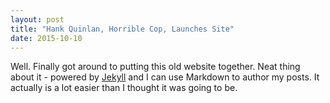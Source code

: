 ```yaml
---
layout: post
title: "Hank Quinlan, Horrible Cop, Launches Site"
date: 2015-10-10
---
```


Well. Finally got around to putting this old website together. Neat thing about it - powered by [Jekyll](http://jekyllrb.com) and I can use Markdown to author my posts. It actually is a lot easier than I thought it was going to be.
